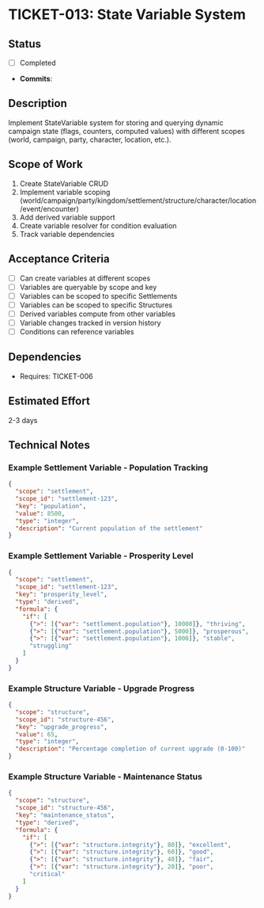 # TICKET-013: State Variable System

## Status
- [ ] Completed
- **Commits**:

## Description
Implement StateVariable system for storing and querying dynamic campaign state (flags, counters, computed values) with different scopes (world, campaign, party, character, location, etc.).

## Scope of Work
1. Create StateVariable CRUD
2. Implement variable scoping (world/campaign/party/kingdom/settlement/structure/character/location/event/encounter)
3. Add derived variable support
4. Create variable resolver for condition evaluation
5. Track variable dependencies

## Acceptance Criteria
- [ ] Can create variables at different scopes
- [ ] Variables are queryable by scope and key
- [ ] Variables can be scoped to specific Settlements
- [ ] Variables can be scoped to specific Structures
- [ ] Derived variables compute from other variables
- [ ] Variable changes tracked in version history
- [ ] Conditions can reference variables

## Dependencies
- Requires: TICKET-006

## Estimated Effort
2-3 days

## Technical Notes

### Example Settlement Variable - Population Tracking
```json
{
  "scope": "settlement",
  "scope_id": "settlement-123",
  "key": "population",
  "value": 8500,
  "type": "integer",
  "description": "Current population of the settlement"
}
```

### Example Settlement Variable - Prosperity Level
```json
{
  "scope": "settlement",
  "scope_id": "settlement-123",
  "key": "prosperity_level",
  "type": "derived",
  "formula": {
    "if": [
      {">": [{"var": "settlement.population"}, 10000]}, "thriving",
      {">": [{"var": "settlement.population"}, 5000]}, "prosperous",
      {">": [{"var": "settlement.population"}, 1000]}, "stable",
      "struggling"
    ]
  }
}
```

### Example Structure Variable - Upgrade Progress
```json
{
  "scope": "structure",
  "scope_id": "structure-456",
  "key": "upgrade_progress",
  "value": 65,
  "type": "integer",
  "description": "Percentage completion of current upgrade (0-100)"
}
```

### Example Structure Variable - Maintenance Status
```json
{
  "scope": "structure",
  "scope_id": "structure-456",
  "key": "maintenance_status",
  "type": "derived",
  "formula": {
    "if": [
      {">": [{"var": "structure.integrity"}, 80]}, "excellent",
      {">": [{"var": "structure.integrity"}, 60]}, "good",
      {">": [{"var": "structure.integrity"}, 40]}, "fair",
      {">": [{"var": "structure.integrity"}, 20]}, "poor",
      "critical"
    ]
  }
}
```

